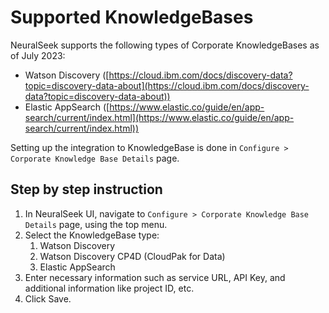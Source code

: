 # Supported KnowledgeBases

NeuralSeek supports the following types of Corporate KnowledgeBases as of July 2023:

- Watson Discovery ([https://cloud.ibm.com/docs/discovery-data?topic=discovery-data-about](https://cloud.ibm.com/docs/discovery-data?topic=discovery-data-about))
- Elastic AppSearch ([https://www.elastic.co/guide/en/app-search/current/index.html](https://www.elastic.co/guide/en/app-search/current/index.html))

Setting up the integration to KnowledgeBase is done in `Configure > Corporate Knowledge Base Details` page.

## Step by step instruction

1. In NeuralSeek UI, navigate to `Configure > Corporate Knowledge Base Details` page, using the top menu.
2. Select the KnowledgeBase type:
    1. Watson Discovery
    2. Watson Discovery CP4D (CloudPak for Data)
    3. Elastic AppSearch
3. Enter necessary information such as service URL, API Key, and additional information like project ID, etc.
4. Click Save.